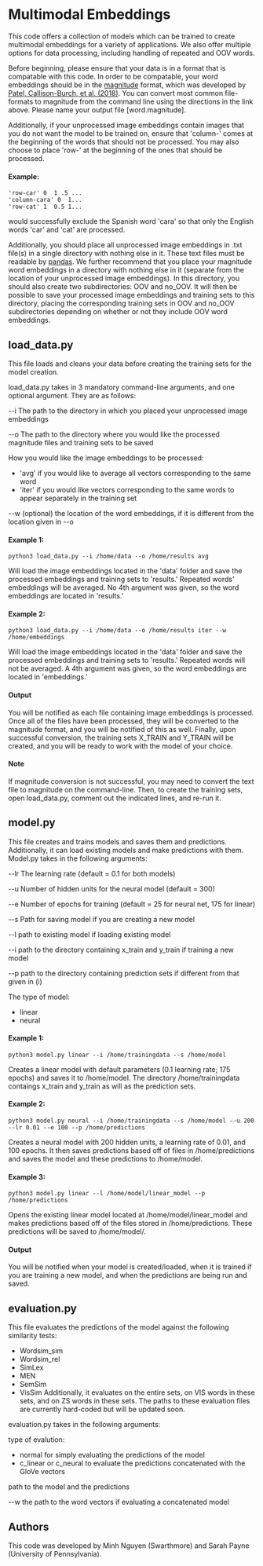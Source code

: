 # Multimodal Embeddings
This code offers a collection of models which can be trained to create multimodal embeddings for a variety of applications. We also offer multiple options for data processing, including handling of repeated and OOV words.

Before beginning, please ensure that your data is in a format that is compatable with this code. In order to be compatable, your word embeddings should be in the [magnitude](https://github.com/plasticityai/magnitude) format, which was developed by [Patel, Callison-Burch, et al. (2018)](https://www.cis.upenn.edu/~ccb/publications/magnitude-fast-efficient-vector-embeddings-in-python.pdf). You can convert most common file-formats to magnitude from the command line using the directions in the link above. Please name your output file [word.magnitude].

Additionally, if your unprocessed image embeddings contain images that you do not want the model to be trained on, ensure that 'column-' comes at the beginning of the words that should not be processed. You may also choose to place 'row-' at the beginning of the ones that should be processed. 

#### Example:
```
'row-car' 0  1 .5 ...
'column-cara' 0  1...
'row-cat' 1  0.5 1...
```
would successfully exclude the Spanish word 'cara' so that only the English words 'car' and 'cat' are processed. 

Additionally, you should place all unprocessed image embeddings in .txt file(s) in a single directory with nothing else in it. These text files must be readable by [pandas](https://pandas.pydata.org/pandas-docs/stable/reference/api/pandas.read_csv.html). We further recommend that you place your magnitude word embeddings in a directory with nothing else in it (separate from the location of your unprocessed image embeddings). In this directory, you should also create two subdirectories: OOV and no_OOV. It will then be possible to save your processed image embeddings and training sets to this directory, placing the corresponding training sets in OOV and no_OOV subdirectories depending on whether or not they include OOV word embeddings. 

## load_data.py
This file loads and cleans your data before creating the training sets for the model creation. 

load_data.py takes in 3 mandatory command-line arguments, and one optional argument. They are as follows: 

--i The path to the directory in which you placed your unprocessed image embeddings

--o The path to the directory where you would like the processed magnitude files and training sets to be saved

How you would like the image embeddings to be processed:
* 'avg' if you would like to average all vectors corresponding to the same word
* 'iter' if you would like vectors corresponding to the same words to appear separately in the training set

--w (optional) the location of the word embeddings, if it is different from the location given in --o

#### Example 1:
```
python3 load_data.py --i /home/data --o /home/results avg
```
Will load the image embeddings located in the 'data' folder and save the processed embeddings and training sets to 'results.' Repeated words' embeddings will be averaged. No 4th argument was given, so the word embeddings are located in 'results.'

#### Example 2: 

```
python3 load_data.py --i /home/data --o /home/results iter --w /home/embeddings
```
Will load the image embeddings located in the 'data' folder and save the processed embeddings and training sets to 'results.' Repeated words will not be averaged. A 4th argument was given, so the word embeddings are located in 'embeddings.'

#### Output
You will be notified as each file containing image embeddings is processed. Once all of the files have been processed, they will be converted to the magnitude format, and you will be notified of this as well. Finally, upon successful conversion, the training sets X_TRAIN and Y_TRAIN will be created, and you will be ready to work with the model of your choice.

#### Note
If magnitude conversion is not successful, you may need to convert the text file to magnitude on the command-line. Then, to create the training sets, open load_data.py, comment out the indicated lines, and re-run it. 

## model.py
This file creates and trains models and saves them and predictions. Additionally, it can load existing models and make predictions with them. Model.py takes in the following arguments:

--lr The learning rate (default = 0.1 for both models)

--u Number of hidden units for the neural model (default = 300)

--e Number of epochs for training (default = 25 for neural net, 175 for linear)

--s Path for saving model if you are creating a new model

--l path to existing model if loading existing model

--i path to the directory containing x_train and y_train if training a new model

--p path to the directory containing prediction sets if different from that given in (i)

The type of model:
* linear
* neural

#### Example 1:
```
python3 model.py linear --i /home/trainingdata --s /home/model
```
Creates a linear model with default parameters (0.1 learning rate; 175 epochs) and saves it to /home/model. The directory /home/trainingdata contaings x_train and y_train as will as the prediction sets.

#### Example 2:
```
python3 model.py neural --i /home/trainingdata --s /home/model --u 200 --lr 0.01 --e 100 --p /home/predictions
```
Creates a neural model with 200 hidden units, a learning rate of 0.01, and 100 epochs. It then saves predictions based off of files in /home/predictions and saves the model and these predictions to /home/model.

#### Example 3: 
```
python3 model.py linear --l /home/model/linear_model --p /home/predictions
```
Opens the existing linear model located at /home/model/linear_model and makes predictions based off of the files stored in /home/predictions. These predictions will be saved to /home/model/.

#### Output
You will be notified when your model is created/loaded, when it is trained if you are training a new model, and when the predictions are being run and saved. 


## evaluation.py
This file evaluates the predictions of the model against the following similarity tests: 
* Wordsim_sim
* Wordsim_rel
* SimLex
* MEN
* SemSim
* VisSim
Additionally, it evaluates on the entire sets, on VIS words in these sets, and on ZS words in these sets. The paths to these evaluation files are currently hard-coded but will be updated soon. 

evaluation.py takes in the following arguments:

type of evalution:
 * normal for simply evaluating the predictions of the model
 * c_linear or c_neural to evaluate the predictions concatenated with the GloVe vectors
 
path to the model and the predictions

--w the path to the word vectors if evaluating a concatenated model


## Authors
This code was developed by Minh Nguyen (Swarthmore) and Sarah Payne (University of Pennsylvania).
